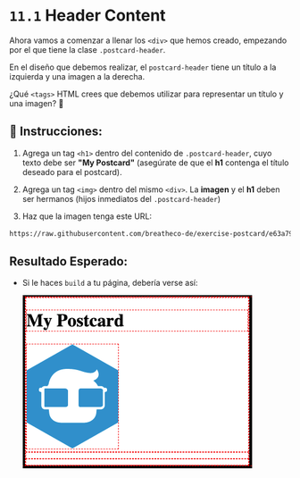 # `11.1` Header Content

Ahora vamos a comenzar a llenar los `<div>` que hemos creado, empezando por el que tiene la clase `.postcard-header`.

En el diseño que debemos realizar, el `postcard-header` tiene un título a la izquierda y una imagen a la derecha.

¿Qué `<tags>` HTML crees que debemos utilizar para representar un título y una imagen? 🤔

## 📝 Instrucciones:

1. Agrega un tag `<h1>` dentro del contenido de `.postcard-header`, cuyo texto debe ser **"My Postcard"** (asegúrate de que el **h1** contenga el título deseado para el postcard).

2. Agrega un tag `<img>` dentro del mismo `<div>`. La **imagen** y el **h1** deben ser hermanos (hijos inmediatos del `.postcard-header`) 

3. Haz que la imagen tenga este URL:

```txt
https://raw.githubusercontent.com/breatheco-de/exercise-postcard/e63a7916530cc850bd92aa1c2e19191837fb5c80/.learn/assets/4geeks.png
```

## Resultado Esperado:

+ Si le haces `build` a tu página, debería verse así:

    ![Header Content Preview](../../assets/header-content.png?raw=true)
